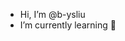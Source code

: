 - Hi, I’m @b-ysliu
- I’m currently learning 🌱

<!---
b-ysliu/b-ysliu is a ✨ special ✨ repository because its `README.md` (this file) appears on your GitHub profile.
You can click the Preview link to take a look at your changes.
--->
